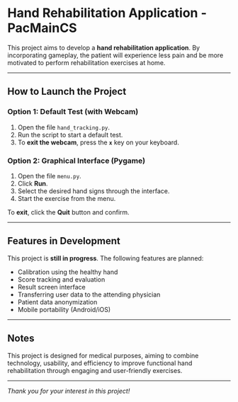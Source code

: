 # Hand Rehabilitation Application - PacMainCS

This project aims to develop a **hand rehabilitation application**. By incorporating gameplay, the patient will experience less pain and be more motivated to perform rehabilitation exercises at home.

---

## How to Launch the Project

### Option 1: Default Test (with Webcam)

1. Open the file `hand_tracking.py`.
2. Run the script to start a default test.
3. To **exit the webcam**, press the **`x`** key on your keyboard.

### Option 2: Graphical Interface (Pygame)

1. Open the file `menu.py`.
2. Click **Run**.
3. Select the desired hand signs through the interface.
4. Start the exercise from the menu.

To **exit**, click the **Quit** button and confirm.

---

## Features in Development

This project is **still in progress**. The following features are planned:

- Calibration using the healthy hand  
- Score tracking and evaluation  
- Result screen interface  
- Transferring user data to the attending physician  
- Patient data anonymization  
- Mobile portability (Android/iOS)

---

## Notes

This project is designed for medical purposes, aiming to combine technology, usability, and efficiency to improve functional hand rehabilitation through engaging and user-friendly exercises.

---

*Thank you for your interest in this project!*
